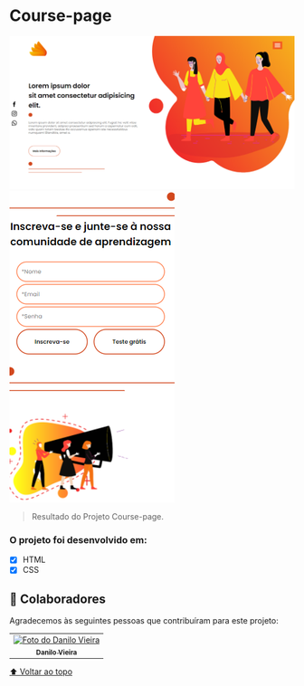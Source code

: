 # Course-page

<img src="./image/1.png" alt="print">
<img src="./image/2.png" alt="print-cell">

> Resultado do Projeto Course-page.




### O projeto foi desenvolvido em:



- [x] HTML
- [x] CSS
## 🤝 Colaboradores

Agradecemos às seguintes pessoas que contribuíram para este projeto:

<table>
  <tr>
    <td align="center">
      <a href="https://github.com/danilovgl">
        <img src="https://avatars3.githubusercontent.com/u/31936044" width="100px;" alt="Foto do Danilo Vieira"/><br>
        <sub>
          <b>Danilo Vieira</b>
        </sub>
      </a>
    </td>
    
</table>


[⬆ Voltar ao topo](#course-page)<br>
